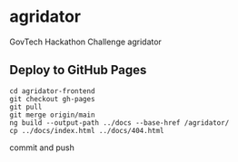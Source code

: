 # agridator
GovTech Hackathon Challenge agridator

## Deploy to GitHub Pages
```
cd agridator-frontend
git checkout gh-pages
git pull
git merge origin/main
ng build --output-path ../docs --base-href /agridator/
cp ../docs/index.html ../docs/404.html
```
commit and push
